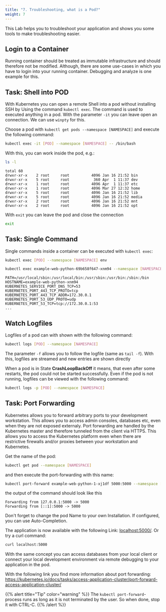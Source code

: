 ```yaml
---
title: "7. Troubleshooting, what is a Pod?"
weight: 7
---
```


This Lab helps you to troubleshoot your application and shows you some tools to make troubleshooting easier.

## Login to a Container

Running container should be treated as immutable infrastructure and should therefore not be modified. Although, there are some use-cases in which you have to login into your running container. Debugging and analyze is one example for this.

## Task: Shell into POD

With Kubernetes you can open a remote Shell into a pod without installing SSH by Using the command `kubectl exec`. The command is used to executed anything in a pod. With the parameter `-it` you can leave open an connection. We can use `winpty` for this.

Choose a pod with `kubectl get pods --namespace [NAMESPACE]` and execute the following command:

```bash
kubectl exec -it [POD] --namespace [NAMESPACE] -- /bin/bash
```

With this, you can work inside the pod, e.g.:

```bash
ls -l
```

```
total 60
drwxr-xr-x    2 root     root          4096 Jan 16 21:52 bin
drwxr-xr-x    5 root     root           360 Apr  1 11:37 dev
drwxr-xr-x    1 root     root          4096 Apr  1 11:37 etc
drwxr-xr-x    1 root     root          4096 Mar 27 12:32 home
drwxr-xr-x    5 root     root          4096 Jan 16 21:52 lib
drwxr-xr-x    5 root     root          4096 Jan 16 21:52 media
drwxr-xr-x    2 root     root          4096 Jan 16 21:52 mnt
drwxr-xr-x    2 root     root          4096 Jan 16 21:52 opt

```

With `exit` you can leave the pod and close the connection

```sh
exit
```

## Task: Single Command

Single commands inside a container can be executed with `kubectl exec`:


```bash
kubectl exec [POD] --namespace [NAMESPACE] env
```

```bash
kubectl exec example-web-python-69b658f647-xnm94 --namespace [NAMESPACE] env
```

```
PATH=/usr/local/sbin:/usr/local/bin:/usr/sbin:/usr/bin:/sbin:/bin
HOSTNAME=example-web-python-xnm94
KUBERNETES_SERVICE_PORT_DNS_TCP=53
KUBERNETES_PORT_443_TCP_PROTO=tcp
KUBERNETES_PORT_443_TCP_ADDR=172.30.0.1
KUBERNETES_PORT_53_UDP_PROTO=udp
KUBERNETES_PORT_53_TCP=tcp://172.30.0.1:53
...
```

## Watch Logfiles

Logfiles of a pod can with shown with the following command:


```bash
kubectl logs [POD] --namespace [NAMESPACE]
```

The parameter `-f` allows you to follow the logfile (same as `tail -f`). With this, logfiles are streamed and new entries are shown directly

When a pod is in State **CrashLoopBackOff** it means, that even after some restarts, the pod could not be started successfully. Even if the pod is not running, logfiles can be viewed with the following command:


 ```bash
kubectl logs -p [POD] --namespace [NAMESPACE]
```


## Task: Port Forwarding

Kubernetes allows you to forward arbitrary ports to your development workstation. This allows you to access admin consoles, databases etc, even when they are not exposed externaly. Port forwarding are handled by the Kubernetes master and therefore tunneled from the client via HTTPS. This allows you to access the Kubernetes platform even when there are restrictive firewalls and/or proxies between your workstation and Kubernetes.


Get the name of the pod:

```bash
kubectl get pod --namespace [NAMESPACE]
```

and then execute the port-forwarding with this name:

```bash
kubectl port-forward example-web-python-1-xj1df 5000:5000 --namespace [NAMESPACE]
```

the output of the command should look like this

```
Forwarding from 127.0.0.1:5000 -> 5000
Forwarding from [::1]:5000 -> 5000
```

Don't forget to change the pod Name to your own Installation. If configured, you can use Auto-Completion.

The application is now available with the following Link: [localhost:5000/](http://localhost:5000/). Or try a curl command:

```bash
curl localhost:5000
```

With the same concept you can access databases from your local client or connect your local development environment via remote debugging to your application in the pod.

With the following link you find more information about port forwarding: <https://kubernetes.io/docs/tasks/access-application-cluster/port-forward-access-application-cluster/>

{{% alert title="Tip" color="warning" %}}
The `kubectl port-forward`-process runs as long as it is not terminated by the user. So when done, stop it with CTRL-C.
{{% /alert %}}